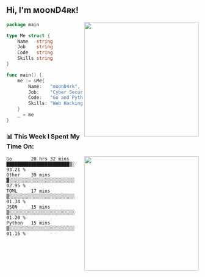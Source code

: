 <h2> Hi, I'm ᴍᴏᴏɴD4ʀᴋ!</h2>
<img align='right' src="https://github-readme-stats.vercel.app/api?username=moond4rk&show_icons=true&theme=radical" width="300">


```go
package main

type Me struct {
	Name   string
	Job    string
	Code   string
	Skills string
}

func main() {
	me := &Me{
		Name:   "moonD4rk",
		Job:    "Cyber Security Engineer",
		Code:   "Go and Python and Others",
		Skills: "Web Hacking ^o^",
	}
	_ = me
}
```



<h3>📊 This Week I Spent My Time On:</h3>
<img align='right' src="https://spotify-github-profile.vercel.app/api/view?uid=iftr63d5ost38g0o26wcjzd8k&cover_image=true&theme=novatorem" width="300">

<!--START_SECTION:waka-->
```text
Go       20 hrs 32 mins  ███████████████████████▒░   93.21 % 
Other    39 mins         ▓░░░░░░░░░░░░░░░░░░░░░░░░   02.95 % 
TOML     17 mins         ▒░░░░░░░░░░░░░░░░░░░░░░░░   01.34 % 
JSON     15 mins         ▒░░░░░░░░░░░░░░░░░░░░░░░░   01.20 % 
Python   15 mins         ▒░░░░░░░░░░░░░░░░░░░░░░░░   01.15 % 
```
<!--END_SECTION:waka-->


